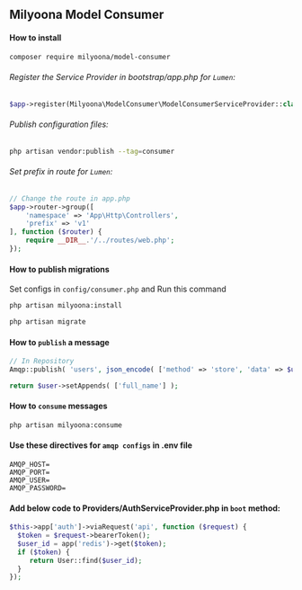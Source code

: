 ## Milyoona Model Consumer

#### How to install

```bash
composer require milyoona/model-consumer
```

###### Register the Service Provider in bootstrap/app.php for <code>Lumen</code>:

```php
$app->register(Milyoona\ModelConsumer\ModelConsumerServiceProvider::class);
```
  
###### Publish configuration files:

```bash
php artisan vendor:publish --tag=consumer
```
  
###### Set prefix in route for <code>Lumen</code>:

```php
// Change the route in app.php
$app->router->group([
    'namespace' => 'App\Http\Controllers',
    'prefix' => 'v1'
], function ($router) {
    require __DIR__.'/../routes/web.php';
});
```

#### How to publish migrations

Set configs in <code>config/consumer.php</code> and Run this command

```bash
php artisan milyoona:install

php artisan migrate
```

#### How to <code>publish</code> a message

```php
// In Repository
Amqp::publish( 'users', json_encode( ['method' => 'store', 'data' => $user->setAppends([])] ) ); // method: store, update, delete, forceDelete

return $user->setAppends( ['full_name'] );
```

#### How to <code>consume</code> messages

```bash
php artisan milyoona:consume
```

#### Use these directives for <code>amqp configs</code> in .env file

```dotenv
AMQP_HOST=
AMQP_PORT=
AMQP_USER=
AMQP_PASSWORD=
```

#### Add below code to Providers/AuthServiceProvider.php in <code>boot</code> method:

```php
$this->app['auth']->viaRequest('api', function ($request) {
  $token = $request->bearerToken();
  $user_id = app('redis')->get($token);
  if ($token) {
     return User::find($user_id);
  }
});
```